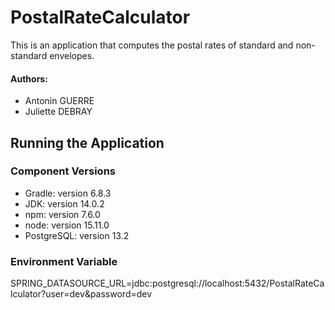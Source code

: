 # PostalRateCalculator
This is an application that computes the postal rates of standard and non-standard envelopes.

<h4>Authors:</h4>

- Antonin GUERRE
- Juliette DEBRAY

## Running the Application
### Component Versions
- Gradle: version 6.8.3
- JDK: version 14.0.2
- npm: version 7.6.0
- node: version 15.11.0
- PostgreSQL: version 13.2

### Environment Variable
SPRING_DATASOURCE_URL=jdbc:postgresql://localhost:5432/PostalRateCalculator?user=dev&password=dev
